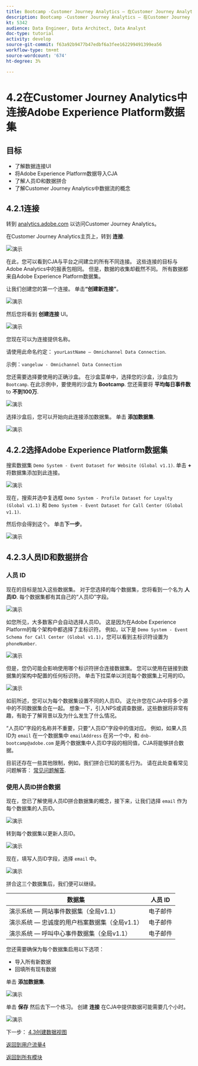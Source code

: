 ```yaml
---
title: Bootcamp -Customer Journey Analytics — 在Customer Journey Analytics中连接Adobe Experience Platform数据集
description: Bootcamp -Customer Journey Analytics — 在Customer Journey Analytics中连接Adobe Experience Platform数据集
kt: 5342
audience: Data Engineer, Data Architect, Data Analyst
doc-type: tutorial
activity: develop
source-git-commit: f63a92b9477b47edbf6a3fee162299491399ea56
workflow-type: tm+mt
source-wordcount: '674'
ht-degree: 3%

---
```


# 4.2在Customer Journey Analytics中连接Adobe Experience Platform数据集

## 目标

- 了解数据连接UI
- 将Adobe Experience Platform数据导入CJA
- 了解人员ID和数据拼合
- 了解Customer Journey Analytics中数据流的概念

## 4.2.1连接

转到 [analytics.adobe.com](https://analytics.adobe.com) 以访问Customer Journey Analytics。

在Customer Journey Analytics主页上，转到 **连接**.

![演示](./images/cja2.png)

在此，您可以看到CJA与平台之间建立的所有不同连接。 这些连接的目标与Adobe Analytics中的报表包相同。 但是，数据的收集却截然不同。 所有数据都来自Adobe Experience Platform数据集。

让我们创建您的第一个连接。 单击&#x200B;**“创建新连接”**。

![演示](./images/cja4.png)

然后您将看到 **创建连接** UI。

![演示](./images/cja5.png)

您现在可以为连接提供名称。

请使用此命名约定： `yourLastName – Omnichannel Data Connection`.

示例：`vangeluw - Omnichannel Data Connection`

您还需要选择要使用的正确沙盒。 在沙盒菜单中，选择您的沙盒，沙盒应为 `Bootcamp`. 在此示例中，要使用的沙盒为 **Bootcamp**. 您还需要将 **平均每日事件数** to **不到100万**.

![演示](./images/cjasb.png)

选择沙盒后，您可以开始向此连接添加数据集。 单击 **添加数据集**.

![演示](./images/cjasb1.png)

## 4.2.2选择Adobe Experience Platform数据集

搜索数据集 `Demo System - Event Dataset for Website (Global v1.1)`. 单击 **+** 将数据集添加到此连接。

![演示](./images/cja7.png)

现在，搜索并选中复选框 `Demo System - Profile Dataset for Loyalty (Global v1.1)` 和 `Demo System - Event Dataset for Call Center (Global v1.1)`.

然后你会得到这个。 单击&#x200B;**下一步**。

![演示](./images/cja9.png)

## 4.2.3人员ID和数据拼合

### 人员 ID

现在的目标是加入这些数据集。 对于您选择的每个数据集，您将看到一个名为 **人员ID**. 每个数据集都有其自己的“人员ID”字段。

![演示](./images/cja11.png)

如您所见，大多数客户会自动选择人员ID。 这是因为在Adobe Experience Platform的每个架构中都选择了主标识符。 例如，以下是 `Demo System - Event Schema for Call Center (Global v1.1)`，您可以看到主标识符设置为 `phoneNumber`.

![演示](./images/cja13.png)

但是，您仍可能会影响使用哪个标识符拼合连接数据集。 您可以使用在链接到数据集的架构中配置的任何标识符。 单击下拉菜单以浏览每个数据集上可用的ID。

![演示](./images/cja14.png)

如前所述，您可以为每个数据集设置不同的人员ID。 这允许您在CJA中将多个源中的不同数据集合在一起。 想象一下，引入NPS或调查数据，这些数据将非常有趣，有助于了解背景以及为什么发生了什么情况。

“人员ID”字段的名称并不重要，只要“人员ID”字段中的值对应。 例如，如果人员ID为 `email` 在一个数据集中 `emailAddress` 在另一个中，和 `dnb-bootcamp@adobe.com` 是两个数据集中人员ID字段的相同值，CJA将能够拼合数据。

目前还存在一些其他限制，例如，我们拼合已知的匿名行为。 请在此处查看常见问题解答： [常见问题解答](https://experienceleague.adobe.com/docs/analytics-platform/using/cja-overview/cja-faq.html?lang=zh-Hans).

### 使用人员ID拼合数据

现在，您已了解使用人员ID拼合数据集的概念，接下来，让我们选择 `email` 作为每个数据集的人员ID。

![演示](./images/cja15.png)

转到每个数据集以更新人员ID。

![演示](./images/cja12a.png)

现在，填写人员ID字段，选择 `email` 中。

![演示](./images/cja17.png)

拼合这三个数据集后，我们便可以继续。

| 数据集 | 人员 ID |
| ----------------- |-------------| 
| 演示系统 — 网站事件数据集（全局v1.1） | 电子邮件 |
| 演示系统 — 忠诚度的用户档案数据集（全局v1.1） | 电子邮件 |
| 演示系统 — 呼叫中心事件数据集（全局v1.1） | 电子邮件 |

您还需要确保为每个数据集启用以下选项：

- 导入所有新数据
- 回填所有现有数据

单击 **添加数据集**.

![演示](./images/cja16.png)

单击 **保存** 然后去下一个练习。
创建 **连接** 在CJA中提供数据可能需要几个小时。

![演示](./images/cja20.png)

下一步： [4.3创建数据视图](./ex3.md)

[返回到用户流量4](./uc4.md)

[返回到所有模块](./../../overview.md)
